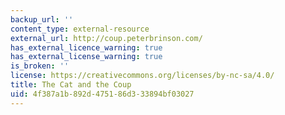 ```yaml
---
backup_url: ''
content_type: external-resource
external_url: http://coup.peterbrinson.com/
has_external_licence_warning: true
has_external_license_warning: true
is_broken: ''
license: https://creativecommons.org/licenses/by-nc-sa/4.0/
title: The Cat and the Coup
uid: 4f387a1b-892d-4751-86d3-33894bf03027
---
```

